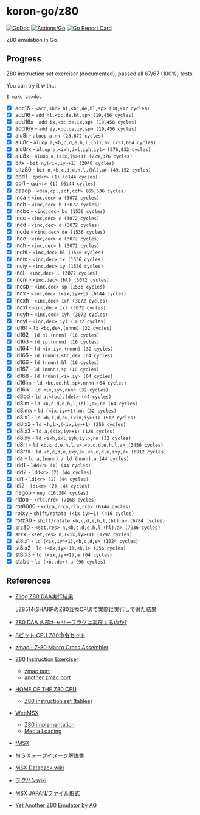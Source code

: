 # koron-go/z80

[![GoDoc](https://godoc.org/github.com/koron-go/z80?status.svg)](https://godoc.org/github.com/koron-go/z80)
[![Actions/Go](https://github.com/koron-go/z80/workflows/Go/badge.svg)](https://github.com/koron-go/z80/actions?query=workflow%3AGo)
[![Go Report Card](https://goreportcard.com/badge/github.com/koron-go/z80)](https://goreportcard.com/report/github.com/koron-go/z80)

Z80 emulation in Go.

## Progress

Z80 instruction set exerciser (documented), passed all 67/67 (100%) tests.

You can try it with...
```console
$ make zexdoc
```

* [x] adc16   - `<adc,sbc> hl,<bc,de,hl,sp> (38,912 cycles)`
* [x] add16   - `add hl,<bc,de,hl,sp> (19,456 cycles)`
* [x] add16x  - `add ix,<bc,de,ix,sp> (19,456 cycles)`
* [x] add16y  - `add iy,<bc,de,iy,sp> (19,456 cycles)`
* [x] alu8i   - `aluop a,nn (28,672 cycles)`
* [x] alu8r   - `aluop a,<b,c,d,e,h,l,(hl),a> (753,664 cycles)`
* [x] alu8rx  - `aluop a,<ixh,ixl,iyh,iyl> (376,832 cycles)`
* [x] alu8x   - `aluop a,(<ix,iy>+1) (229,376 cycles)`
* [x] bitx    - `bit n,(<ix,iy>+1) (2048 cycles)`
* [x] bitz80  - `bit n,<b,c,d,e,h,l,(hl),a> (49,152 cycles)`
* [x] cpd1    - `cpd<r> (1) (6144 cycles)`
* [x] cpi1    - `cpi<r> (1) (6144 cycles)`
* [x] daaop   - `<daa,cpl,scf,ccf> (65,536 cycles)`
* [x] inca    - `<inc,dec> a (3072 cycles)`
* [x] incb    - `<inc,dec> b (3072 cycles)`
* [x] incbc   - `<inc,dec> bc (1536 cycles)`
* [x] incc    - `<inc,dec> c (3072 cycles)`
* [x] incd    - `<inc,dec> d (3072 cycles)`
* [x] incde   - `<inc,dec> de (1536 cycles)`
* [x] ince    - `<inc,dec> e (3072 cycles)`
* [x] inch    - `<inc,dec> h (3072 cycles)`
* [x] inchl   - `<inc,dec> hl (1536 cycles)`
* [x] incix   - `<inc,dec> ix (1536 cycles)`
* [x] inciy   - `<inc,dec> iy (1536 cycles)`
* [x] incl    - `<inc,dec> l (3072 cycles)`
* [x] incm    - `<inc,dec> (hl) (3072 cycles)`
* [x] incsp   - `<inc,dec> sp (1536 cycles)`
* [x] incx    - `<inc,dec> (<ix,iy>+1) (6144 cycles)`
* [x] incxh   - `<inc,dec> ixh (3072 cycles)`
* [x] incxl   - `<inc,dec> ixl (3072 cycles)`
* [x] incyh   - `<inc,dec> iyh (3072 cycles)`
* [x] incyl   - `<inc,dec> iyl (3072 cycles)`
* [x] ld161   - `ld <bc,de>,(nnnn) (32 cycles)`
* [x] ld162   - `ld hl,(nnnn) (16 cycles)`
* [x] ld163   - `ld sp,(nnnn) (16 cycles)`
* [x] ld164   - `ld <ix,iy>,(nnnn) (32 cycles)`
* [x] ld165   - `ld (nnnn),<bc,de> (64 cycles)`
* [x] ld166   - `ld (nnnn),hl (16 cycles)`
* [x] ld167   - `ld (nnnn),sp (16 cycles)`
* [x] ld168   - `ld (nnnn),<ix,iy> (64 cycles)`
* [x] ld16im  - `ld <bc,de,hl,sp>,nnnn (64 cycles)`
* [x] ld16ix  - `ld <ix,iy>,nnnn (32 cycles)`
* [x] ld8bd   - `ld a,<(bc),(de)> (44 cycles)`
* [x] ld8im   - `ld <b,c,d,e,h,l,(hl),a>,nn (64 cycles)`
* [x] ld8imx  - `ld (<ix,iy>+1),nn (32 cycles)`
* [x] ld8ix1  - `ld <b,c,d,e>,(<ix,iy>+1) (512 cycles)`
* [x] ld8ix2  - `ld <h,l>,(<ix,iy>+1) (256 cycles)`
* [x] ld8ix3  - `ld a,(<ix,iy>+1) (128 cycles)`
* [x] ld8ixy  - `ld <ixh,ixl,iyh,iyl>,nn (32 cycles)`
* [x] ld8rr   - `ld <b,c,d,e,h,l,a>,<b,c,d,e,h,l,a> (3456 cycles)`
* [x] ld8rrx  - `ld <b,c,d,e,ixy,a>,<b,c,d,e,ixy,a> (6912 cycles)`
* [x] lda     - `ld a,(nnnn) / ld (nnnn),a (44 cycles)`
* [x] ldd1    - `ldd<r> (1) (44 cycles)`
* [x] ldd2    - `ldd<r> (2) (44 cycles)`
* [x] ldi1    - `ldi<r> (1) (44 cycles)`
* [x] ldi2    - `ldi<r> (2) (44 cycles)`
* [x] negop   - `neg (16,384 cycles)`
* [x] rldop   - `<rld,rrd> (7168 cycles)`
* [x] rot8080 - `<rlca,rrca,rla,rra> (6144 cycles)`
* [x] rotxy   - `shift/rotate (<ix,iy>+1) (416 cycles)`
* [x] rotz80  - `shift/rotate <b,c,d,e,h,l,(hl),a> (6784 cycles)`
* [x] srz80   - `<set,res> n,<b,c,d,e,h,l,(hl),a> (7936 cycles)`
* [x] srzx    - `<set,res> n,(<ix,iy>+1) (1792 cycles)`
* [x] st8ix1  - `ld (<ix,iy>+1),<b,c,d,e> (1024 cycles)`
* [x] st8ix2  - `ld (<ix,iy>+1),<h,l> (256 cycles)`
* [x] st8ix3  - `ld (<ix,iy>+1),a (64 cycles)`
* [x] stabd   - `ld (<bc,de>),a (96 cycles)`

## References

* [Zilog Z80 DAA実行結果](http://ver0.sakura.ne.jp/doc/daa.html)

    LZ8514(SHARPのZ80互換CPU)で実際に実行して得た結果

* [Z80 DAA 内部キャリーフラグは実在するのか?](https://uniabis.net/pico/msx/z80daa/)

* [8ビット CPU Z80命令セット](http://www.yamamo10.jp/yamamoto/comp/Z80/instructions/index.php)

* [zmac - Z-80 Macro Cross Assembler](http://48k.ca/zmac.html)

* [Z80 Instruction Exerciser](http://mdfs.net/Software/Z80/Exerciser/)

    * [zmac port](https://github.com/obiwanjacobi/Zim80/tree/master/Source/Code/Jacobi.Zim80.IntegrationTests/CpuZ80/Zexlax)
    * [another zmac port](https://github.com/DavidDiPaola/esp32_crimbus-lights-z80/blob/master/src/z80/roms/zexdoc.src)

* [HOME OF THE Z80 CPU](http://www.z80.info/)

    * [Z80 instruction set (tables)](http://clrhome.org/table/)

* [WebMSX](https://webmsx.org/)

    * [Z80 implementation](https://github.com/ppeccin/WebMSX/blob/master/src/main/msx/cpu/CPU.js)
    * [Media Loading](https://github.com/ppeccin/WebMSX/blob/master/README.md#media-loading)

* [fMSX](https://fms.komkon.org/fMSX/)

* [ＭＳＸテープイメージ解説書](http://park16.wakwak.com/~msx/imagesei/tape.html)

* [MSX Datapack wiki](http://ngs.no.coocan.jp/doc/wiki.cgi/datapack?page=FrontPage)

* [テクハンwiki](http://ngs.no.coocan.jp/doc/wiki.cgi/TechHan)

* [MSX JAPAN/ファイル形式](https://msxjpn.jimdofree.com/%E3%83%95%E3%82%A1%E3%82%A4%E3%83%AB%E5%BD%A2%E5%BC%8F/)

* [Yet Another Z80 Emulator by AG](http://www.mathematik.uni-ulm.de/users/ag/yaze-ag/)
